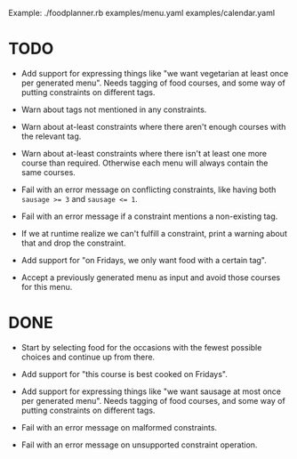 Example:
    ./foodplanner.rb examples/menu.yaml examples/calendar.yaml

# TODO

* Add support for expressing things like "we want vegetarian at least
once per generated menu". Needs tagging of food courses, and some way
of putting constraints on different tags.

* Warn about tags not mentioned in any constraints.

* Warn about at-least constraints where there aren't enough courses with the
relevant tag.

* Warn about at-least constraints where there isn't at least one more course
than required. Otherwise each menu will always contain the same courses.

* Fail with an error message on conflicting constraints, like having both
`sausage >= 3` and `sausage <= 1`.

* Fail with an error message if a constraint mentions a non-existing tag.

* If we at runtime realize we can't fulfill a constraint, print a warning about
that and drop the constraint.

* Add support for "on Fridays, we only want food with a certain tag".

* Accept a previously generated menu as input and avoid those courses
for this menu.


# DONE

* Start by selecting food for the occasions with the fewest possible
choices and continue up from there.

* Add support for "this course is best cooked on Fridays".

* Add support for expressing things like "we want sausage at most once
per generated menu". Needs tagging of food courses, and some way of
putting constraints on different tags.

* Fail with an error message on malformed constraints.

* Fail with an error message on unsupported constraint operation.
